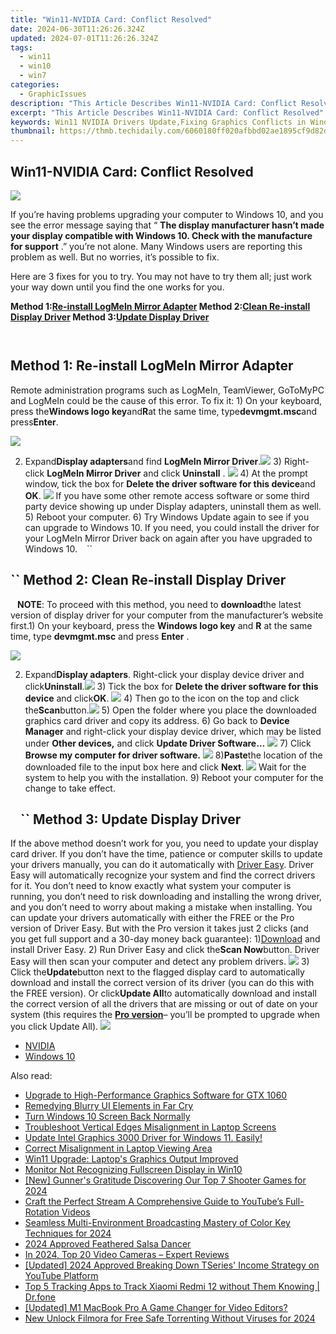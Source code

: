 ```yaml
---
title: "Win11-NVIDIA Card: Conflict Resolved"
date: 2024-06-30T11:26:26.324Z
updated: 2024-07-01T11:26:26.324Z
tags:
  - win11
  - win10
  - win7
categories:
  - GraphicIssues
description: "This Article Describes Win11-NVIDIA Card: Conflict Resolved"
excerpt: "This Article Describes Win11-NVIDIA Card: Conflict Resolved"
keywords: Win11 NVIDIA Drivers Update,Fixing Graphics Conflicts in Windows 11,Solving NVIDIA Graphics Card Issues on Win11,Win11 Compatibility with NVIDIA GPUs,Troubleshooting Win11-NVIDIA Conflict,NVIDIA GeForce Card Win11 Installation,Resolve Win11 System Conflicts
thumbnail: https://thmb.techidaily.com/6060180ff020afbbd02ae1895cf9d82d0058a11f9344fe92d8db0b4a31855d9f.JPG
---
```


## Win11-NVIDIA Card: Conflict Resolved

![](https://images.drivereasy.com/wp-content/uploads/2017/10/img_59daf736e8e19.jpg)

 If you’re having problems upgrading your computer to Windows 10, and you see the error message saying that “ **The display manufacturer hasn’t made your display compatible with Windows 10\. Check with the manufacture for support** .” you’re not alone. Many Windows users are reporting this problem as well. But no worries, it’s possible to fix.

Here are 3 fixes for you to try. You may not have to try them all; just work your way down until you find the one works for you.

 **Method 1:[Re-install LogMeIn Mirror Adapter](#m1) Method 2:[Clean Re-install Display Driver](#m2) Method 3:[Update Display Driver](#m3)**

```` ````

## Method 1: Re-install LogMeIn Mirror Adapter

Remote administration programs such as LogMeIn, TeamViewer, GoToMyPC and LogMeIn could be the cause of this error. To fix it: 1) On your keyboard, press the**Windows logo key**and**R**at the same time, type**devmgmt.msc**and press**Enter**.

![](https://images.drivereasy.com/wp-content/uploads/2017/10/img_59daf96a24dba.png)

2) Expand**Display adapters**and find **LogMeIn Mirror Driver**.![](https://images.drivereasy.com/wp-content/uploads/2016/07/img_5795c85651576.png) 3) Right-click **LogMeIn Mirror Driver** and click **Uninstall** . ![](https://images.drivereasy.com/wp-content/uploads/2016/07/img_5795c8b394548.png) 4) At the prompt window, tick the box for **Delete the driver software for this device**and **OK**. ![](https://images.drivereasy.com/wp-content/uploads/2016/07/img_5795c8e56537f.png) If you have some other remote access software or some third party device showing up under Display adapters, uninstall them as well. 5) Reboot your computer. 6) Try Windows Update again to see if you can upgrade to Windows 10\. If you need, you could install the driver for your LogMeIn Mirror Driver back on again after you have upgraded to Windows 10\. ```` ```` ``

## ``  Method 2: Clean Re-install Display Driver

```` ```` **NOTE**: To proceed with this method, you need to **download**the latest version of display driver for your computer from the manufacturer’s website first.1) On your keyboard, press the **Windows logo key** and **R** at the same time, type **devmgmt.msc** and press **Enter** .

![](https://images.drivereasy.com/wp-content/uploads/2017/10/img_59daf96a24dba.png)

2) Expand**Display adapters**. Right-click your display device driver and click**Uninstall**.![](https://images.drivereasy.com/wp-content/uploads/2016/07/img_5796d58e3edbb.png) 3) Tick the box for **Delete the driver software for this device** and click**OK**. ![](https://images.drivereasy.com/wp-content/uploads/2016/07/img_5796d5f49d3d4.png) 4) Then go to the icon on the top and click the**Scan**button.![](https://images.drivereasy.com/wp-content/uploads/2016/07/img_5796d64350fba.png) 5) Open the folder where you place the downloaded graphics card driver and copy its address. 6) Go back to **Device Manager**  and right-click your display device driver,  which may be listed under **Other devices,** and click **Update Driver Software…** ![](https://images.drivereasy.com/wp-content/uploads/2016/07/img_5796dabe1fa4f.png) 7) Click **Browse my computer for driver software.** ![](https://images.drivereasy.com/wp-content/uploads/2016/07/img_5796dacf00084.png) 8)**Paste**the location of the downloaded file to the input box here and click **Next**. ![](https://images.drivereasy.com/wp-content/uploads/2016/07/img_5796dbeb0cb49.png)  Wait for the system to help you with the installation. 9) Reboot your computer for the change to take effect.

## ```` ```` ``  Method 3: Update Display Driver

If the above method doesn’t work for you, you need to update your display card driver. If you don’t have the time, patience or computer skills to update your drivers manually, you can do it automatically with [Driver Easy](https://tools.techidaily.com/drivereasy/download/). Driver Easy will automatically recognize your system and find the correct drivers for it. You don’t need to know exactly what system your computer is running, you don’t need to risk downloading and installing the wrong driver, and you don’t need to worry about making a mistake when installing. You can update your drivers automatically with either the FREE or the Pro version of Driver Easy. But with the Pro version it takes just 2 clicks (and you get full support and a 30-day money back guarantee): 1)[Download](https://tools.techidaily.com/drivereasy/download/) and install Driver Easy. 2) Run Driver Easy and click the**Scan Now**button. Driver Easy will then scan your computer and detect any problem drivers. ![](https://images.drivereasy.com/wp-content/uploads/2017/04/img_58f0869bdce5d.png) 3) Click the**Update**button next to the flagged display card to automatically download and install the correct version of its driver (you can do this with the FREE version). Or click**Update All**to automatically download and install the correct version of all the drivers that are missing or out of date on your system (this requires the [**Pro version**](https://tools.techidaily.com/drivereasy/download/)– you’ll be prompted to upgrade when you click Update All). ![](https://images.drivereasy.com/wp-content/uploads/2017/04/img_58f0884f08079.jpg)

* [NVIDIA](https://tools.techidaily.com/drivereasy/download/)
* [Windows 10](https://tools.techidaily.com/drivereasy/download/)

<ins class="adsbygoogle"
     style="display:block"
     data-ad-format="autorelaxed"
     data-ad-client="ca-pub-7571918770474297"
     data-ad-slot="1223367746"></ins>



<ins class="adsbygoogle"
     style="display:block"
     data-ad-client="ca-pub-7571918770474297"
     data-ad-slot="8358498916"
     data-ad-format="auto"
     data-full-width-responsive="true"></ins>

<span class="atpl-alsoreadstyle">Also read:</span>
<div><ul>
<li><a href="https://graphic-issues.techidaily.com/upgrade-to-high-performance-graphics-software-for-gtx-1060/"><u>Upgrade to High-Performance Graphics Software for GTX 1060</u></a></li>
<li><a href="https://graphic-issues.techidaily.com/remedying-blurry-ui-elements-in-far-cry/"><u>Remedying Blurry UI Elements in Far Cry</u></a></li>
<li><a href="https://graphic-issues.techidaily.com/turn-windows-10-screen-back-normally/"><u>Turn Windows 10 Screen Back Normally</u></a></li>
<li><a href="https://graphic-issues.techidaily.com/troubleshoot-vertical-edges-misalignment-in-laptop-screens/"><u>Troubleshoot Vertical Edges Misalignment in Laptop Screens</u></a></li>
<li><a href="https://graphic-issues.techidaily.com/1719817865704-update-intel-graphics-3000-driver-for-windows-11-easily/"><u>Update Intel Graphics 3000 Driver for Windows 11. Easily!</u></a></li>
<li><a href="https://graphic-issues.techidaily.com/correct-misalignment-in-laptop-viewing-area/"><u>Correct Misalignment in Laptop Viewing Area</u></a></li>
<li><a href="https://graphic-issues.techidaily.com/win11-upgrade-laptops-graphics-output-improved/"><u>Win11 Upgrade: Laptop's Graphics Output Improved</u></a></li>
<li><a href="https://graphic-issues.techidaily.com/monitor-not-recognizing-fullscreen-display-in-win10/"><u>Monitor Not Recognizing Fullscreen Display in Win10</u></a></li>
<li><a href="https://on-screen-recording.techidaily.com/new-gunners-gratitude-discovering-our-top-7-shooter-games-for-2024/"><u>[New] Gunner's Gratitude  Discovering Our Top 7 Shooter Games for 2024</u></a></li>
<li><a href="https://youtube-clips.techidaily.com/craft-the-perfect-stream-a-comprehensive-guide-to-youtubes-full-rotation-videos/"><u>Craft the Perfect Stream  A Comprehensive Guide to YouTube’s Full-Rotation Videos</u></a></li>
<li><a href="https://extra-approaches.techidaily.com/seamless-multi-environment-broadcasting-mastery-of-color-key-techniques-for-2024/"><u>Seamless Multi-Environment Broadcasting  Mastery of Color Key Techniques for 2024</u></a></li>
<li><a href="https://some-techniques.techidaily.com/2024-approved-feathered-salsa-dancer/"><u>2024 Approved  Feathered Salsa Dancer</u></a></li>
<li><a href="https://some-approaches.techidaily.com/in-2024-top-20-video-cameras-expert-reviews/"><u>In 2024, Top 20 Video Cameras – Expert Reviews</u></a></li>
<li><a href="https://facebook-video-share.techidaily.com/updated-2024-approved-breaking-down-tseries-income-strategy-on-youtube-platform/"><u>[Updated] 2024 Approved  Breaking Down TSeries' Income Strategy on YouTube Platform</u></a></li>
<li><a href="https://android-location-track.techidaily.com/top-5-tracking-apps-to-track-xiaomi-redmi-12-without-them-knowing-drfone-by-drfone-virtual-android/"><u>Top 5 Tracking Apps to Track Xiaomi Redmi 12 without Them Knowing | Dr.fone</u></a></li>
<li><a href="https://extra-skills.techidaily.com/updated-m1-macbook-pro-a-game-changer-for-video-editors/"><u>[Updated] M1 MacBook Pro  A Game Changer for Video Editors?</u></a></li>
<li><a href="https://video-ai-editor.techidaily.com/new-unlock-filmora-for-free-safe-torrenting-without-viruses-for-2024/"><u>New Unlock Filmora for Free Safe Torrenting Without Viruses for 2024</u></a></li>
</ul></div>
